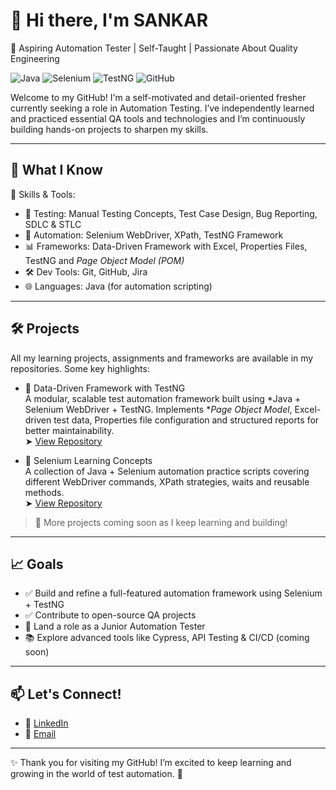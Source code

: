 # 👋 Hi there, I'm SANKAR  

🎯 Aspiring Automation Tester | Self-Taught | Passionate About Quality Engineering  

![Java](https://img.shields.io/badge/Java-007396?style=for-the-badge&logo=java&logoColor=white)
![Selenium](https://img.shields.io/badge/Selenium-43B02A?style=for-the-badge&logo=selenium&logoColor=white)
![TestNG](https://img.shields.io/badge/TestNG-FF6C37?style=for-the-badge&logo=testng&logoColor=white)
![GitHub](https://img.shields.io/badge/GitHub-181717?style=for-the-badge&logo=github&logoColor=white)

Welcome to my GitHub! I'm a self-motivated and detail-oriented fresher currently seeking a role in Automation Testing. I’ve independently learned and practiced essential QA tools and technologies and I’m continuously building hands-on projects to sharpen my skills.  

---

## 💼 What I Know  

🔧 Skills & Tools:  

- 🧪 Testing: Manual Testing Concepts, Test Case Design, Bug Reporting, SDLC & STLC  
- 🤖 Automation: Selenium WebDriver, XPath, TestNG Framework  
- 📊 Frameworks: Data-Driven Framework with Excel, Properties Files, TestNG and *Page Object Model (POM)*  
- 🛠 Dev Tools: Git, GitHub, Jira  
- 🌐 Languages: Java (for automation scripting)  

---

## 🛠️ Projects  

All my learning projects, assignments and frameworks are available in my repositories. Some key highlights:  

- 🔹 Data-Driven Framework with TestNG  
  A modular, scalable test automation framework built using *Java + Selenium WebDriver + TestNG. Implements **Page Object Model*, Excel-driven test data, Properties file configuration and structured reports for better maintainability.  
  ➤ [View Repository](https://github.com/SANKAR766/Data-Driven-Framework.git)  

- 🔹 Selenium Learning Concepts  
  A collection of Java + Selenium automation practice scripts covering different WebDriver commands, XPath strategies, waits and reusable methods.  
  ➤ [View Repository](https://github.com/SANKAR766/Selenium-Learnings.git)  

> 📌 More projects coming soon as I keep learning and building!  

---

## 📈 Goals  

- ✅ Build and refine a full-featured automation framework using Selenium + TestNG  
- ✅ Contribute to open-source QA projects  
- 🚀 Land a role as a Junior Automation Tester  
- 📚 Explore advanced tools like Cypress, API Testing & CI/CD (coming soon)  

---

## 📫 Let's Connect!  

- 💼 [LinkedIn](www.linkedin.com/in/sankar66)  
- 📧 [Email](sankarloganathan66@gmail.com)    

---

✨ Thank you for visiting my GitHub! I’m excited to keep learning and growing in the world of test automation. 🚀

